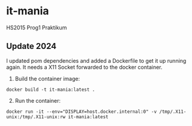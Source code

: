 # it-mania
HS2015 Prog1 Praktikum

## Update 2024
I updated pom dependencies and added a Dockerfile to get it up running again.
It needs a X11 Socket forwarded to the docker container.

1. Build the container image:
```shell
docker build -t it-mania:latest .
```
2. Run the container:
```shell
docker run -it --env="DISPLAY=host.docker.internal:0" -v /tmp/.X11-unix:/tmp/.X11-unix:rw it-mania:latest
```

